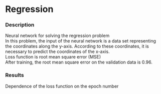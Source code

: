 # Regression
### Description
Neural network for solving the regression problem <br/>
In this problem, the input of the neural network is a data set representing the coordinates along the y-axis. According to these coordinates, it is necessary to predict the coordinates of the x-axis. <br/>
Loss function is root mean square error (MSE) <br/>
After training, the root mean square error on the validation data is 0.96. <br/>

### Results
Dependence of the loss function on the epoch number
